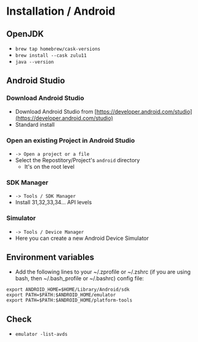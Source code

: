 # Installation / Android

## OpenJDK

* `brew tap homebrew/cask-versions`
* `brew install --cask zulu11`
* `java --version`

## Android Studio

### Download Android Studio

* Download Android Studio from [https://developer.android.com/studio](https://developer.android.com/studio)
* Standard install

### Open an existing Project in Android Studio

* `-> Open a project or a file`
* Select the Repostitory/Project's `android` directory
  * It's on the root level

### SDK Manager

* `-> Tools / SDK Manager`
* Install 31,32,33,34... API levels

### Simulator

* `-> Tools / Device Manager`
* Here you can create a new Android Device Simulator

## Environment variables

* Add the following lines to your ~/.zprofile or ~/.zshrc (if you are using bash, then ~/.bash_profile or ~/.bashrc) config file:

```
export ANDROID_HOME=$HOME/Library/Android/sdk
export PATH=$PATH:$ANDROID_HOME/emulator
export PATH=$PATH:$ANDROID_HOME/platform-tools
```

## Check

* `emulator -list-avds`
